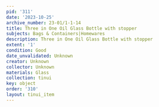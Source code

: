 ```yaml
---
pid: '311'
date: '2023-10-25'
archive_number: 23-01/1-1-14
title: Three in One Oil Glass Bottle with stopper
subjects: Bags & Containers|Homewares
description: Three in One Oil Glass Bottle with stopper
extent: '1'
condition: Good
date_unvalidated: Unknown
creator: Unknown
collector: Unknown
materials: Glass
collection: tinui
key: object
order: '310'
layout: tinui_item
---
```

